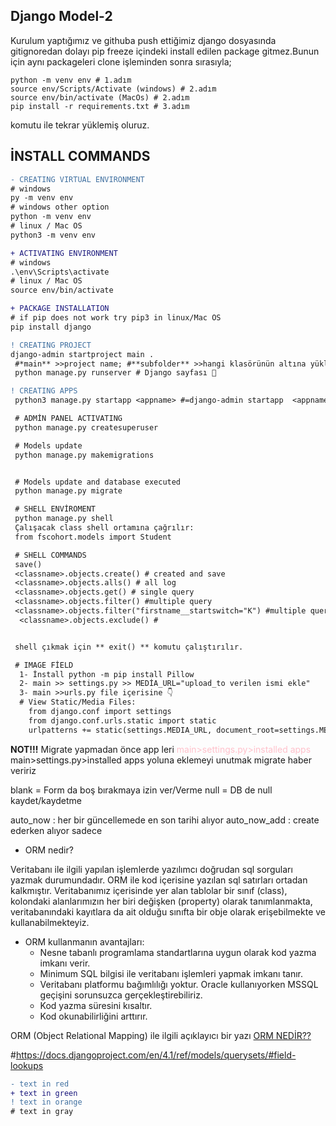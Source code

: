 ## Django Model-2

Kurulum yaptığımız ve githuba push ettiğimiz django dosyasında gitignoredan dolayı pip freeze içindeki install edilen package gitmez.Bunun için aynı packageleri clone işleminden sonra sırasıyla;

```
python -m venv env # 1.adım
source env/Scripts/Activate (windows) # 2.adım
source env/bin/activate (MacOs) # 2.adım
pip install -r requirements.txt # 3.adım

```
 komutu ile tekrar yüklemiş oluruz.

## İNSTALL COMMANDS

```diff
- CREATING VIRTUAL ENVIRONMENT
# windows
py -m venv env
# windows other option
python -m venv env
# linux / Mac OS
python3 -m venv env

+ ACTIVATING ENVIRONMENT
# windows
.\env\Scripts\activate
# linux / Mac OS
source env/bin/activate

+ PACKAGE INSTALLATION
# if pip does not work try pip3 in linux/Mac OS
pip install django

! CREATING PROJECT
django-admin startproject main .
 #*main** >>project name; #**subfolder** >>hangi klasörünün altına yüklensin
 python manage.py runserver # Django sayfası 🚀

! CREATING APPS
 python3 manage.py startapp <appname> #=django-admin startapp  <appname>

 # ADMİN PANEL ACTIVATING
 python manage.py createsuperuser

 # Models update
 python manage.py makemigrations


 # Models update and database executed
 python manage.py migrate

 # SHELL ENVİROMENT
 python manage.py shell
 Çalışacak class shell ortamına çağrılır:
 from fscohort.models import Student

 # SHELL COMMANDS
 save()
 <classname>.objects.create() # created and save
 <classname>.objects.alls() # all log
 <classname>.objects.get() # single query
 <classname>.objects.filter() #multiple query
 <classname>.objects.filter("firstname__startswitch="K") #multiple query
  <classname>.objects.exclude() #


 shell çıkmak için ** exit() ** komutu çalıştırılır.

 # IMAGE FİELD
  1- İnstall python -m pip install Pillow 
  2- main >> settings.py >> MEDİA_URL="upload_to verilen ismi ekle"
  3- main >>urls.py file içerisine 👇
  # View Static/Media Files:
    from django.conf import settings
    from django.conf.urls.static import static
    urlpatterns += static(settings.MEDIA_URL, document_root=settings.MEDIA_ROOT) komut eklenir.
```

**NOT!!!**
Migrate yapmadan önce app leri <span style="color: pink"> main>settings.py>installed apps </span> main>settings.py>installed apps yoluna eklemeyi unutmak migrate haber veririz

blank = Form da boş bırakmaya izin ver/Verme
null = DB de null kaydet/kaydetme

 auto_now : her bir güncellemede en son tarihi alıyor
 auto_now_add : create ederken alıyor sadece

 - ORM nedir?

 Veritabanı ile ilgili yapılan işlemlerde yazılımcı doğrudan sql sorguları yazmak durumundadır. ORM ile kod içerisine yazılan sql satırları ortadan kalkmıştır. Veritabanımız içerisinde yer alan tablolar bir sınıf (class), kolondaki alanlarımızın her biri değişken (property) olarak tanımlanmakta, veritabanındaki kayıtlara da ait olduğu sınıfta bir obje olarak erişebilmekte ve kullanabilmekteyiz.
- ORM kullanmanın avantajları:
  - Nesne tabanlı programlama standartlarına uygun olarak kod yazma imkanı verir.
  - Minimum SQL bilgisi ile veritabanı işlemleri yapmak imkanı tanır.
  - Veritabanı platformu bağımlılığı yoktur. Oracle kullanıyorken MSSQL geçişini sorunsuzca gerçekleştirebiliriz.
  - Kod yazma süresini kısaltır.
  - Kod okunabilirliğini arttırır.

ORM (Object Relational Mapping) ile ilgili açıklayıcı bir yazı 
[ORM NEDİR??](https://bsseylcin.medium.com/orm-object-relational-mapping-nedi%CC%87r-be5cbaf543b3)

#https://docs.djangoproject.com/en/4.1/ref/models/querysets/#field-lookups

```diff
- text in red
+ text in green
! text in orange
# text in gray
```
